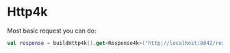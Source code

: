 # Http4k

Most basic request you can do:

```kotlin
val response = buildHttp4k().get<Response4k>("http://localhost:8042/rest/endpoint")
```
